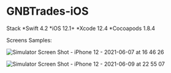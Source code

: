 # GNBTrades-iOS

Stack
*Swift 4.2
*iOS 12.1+
*Xcode 12.4
*Cocoapods 1.8.4


Screens Samples:


![Simulator Screen Shot - iPhone 12 - 2021-06-07 at 16 46 26](https://user-images.githubusercontent.com/16417174/121243259-cf673400-c89d-11eb-9a03-e6ee1155aeb2.png)


![Simulator Screen Shot - iPhone 12 - 2021-06-09 at 22 55 07](https://user-images.githubusercontent.com/16417174/121428146-c5b0ff80-c975-11eb-9279-bac37040d556.png)
